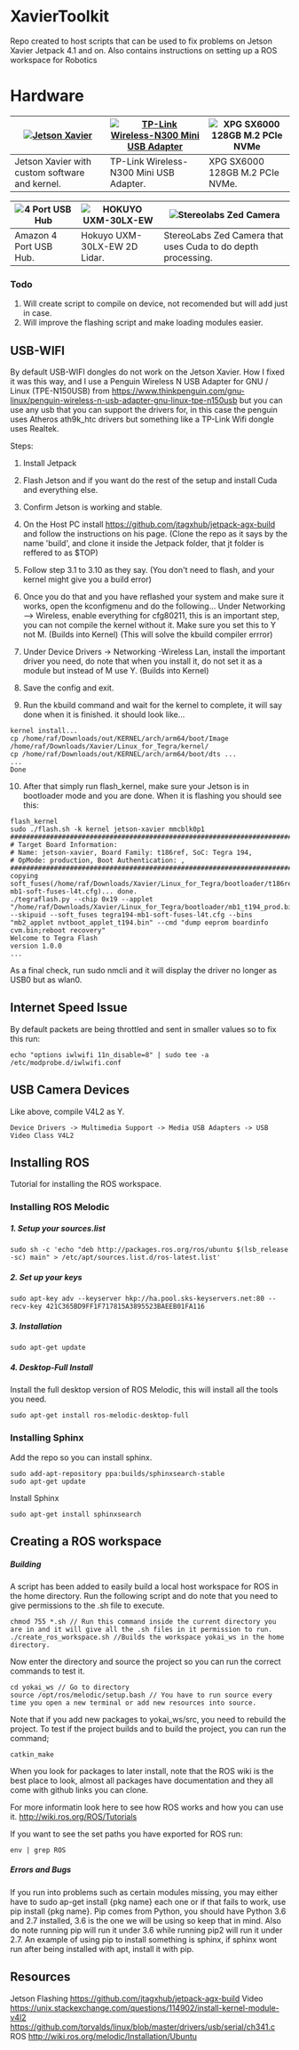 # XavierToolkit
Repo created to host scripts that can be used to fix problems on Jetson Xavier Jetpack 4.1 and on.
Also contains instructions on setting up a ROS workspace for Robotics

# Hardware
|[![Jetson Xavier](https://a70ad2d16996820e6285-3c315462976343d903d5b3a03b69072d.ssl.cf2.rackcdn.com/61793ea59a38edb4cfd56b473e3f4e98 "Jetson Xavier")](https://developer.nvidia.com/embedded/buy/jetson-xavier-devkit "Jetson Xavier")|[![TP-Link Wireless-N300 Mini USB Adapter](https://matrixwarehouse.co.za/1702-large_default/tp-link-300mbps-n-mini-usb-adapter.jpg "TP-Link Wireless-N300 Mini USB Adapter")](https://www.tp-link.com/us/products/details/cat-5520_TL-WN823N.html "TP-Link Wireless-N300 Mini USB Adapter")|![XPG SX6000 128GB M.2 PCIe NVMe](https://www.storagereview.com/images/StorageReview-ADATA-XPG.jpg "XPG SX6000 128GB M.2 PCIe NVMe")|
| ------------ | ------------ | ------------ |
|Jetson Xavier with custom software and kernel.|TP-Link Wireless-N300 Mini USB Adapter.|XPG SX6000 128GB M.2 PCIe NVMe.|


|![4 Port USB Hub](https://images-na.ssl-images-amazon.com/images/I/71Iz-G82R0L._SX355_.jpg "4 Port USB Hub")|![HOKUYO UXM-30LX-EW](https://autonomoustuff.com/wp-content/uploads/2016/07/UXM-30LX-EW.-product.png "HOKUYO UXM-30LX-EW")|![Stereolabs Zed Camera](https://www.stereolabs.com/img/developer/jetson/ZED_product_dev.png "Stereolabs Zed Camera")|
| ------------ | ------------ | ------------ |
|Amazon 4 Port USB Hub.|Hokuyo UXM-30LX-EW 2D Lidar.|StereoLabs Zed Camera that uses Cuda to do depth processing.|


### Todo
1. Will create script to compile on device, not recomended but will add just in case.
2. Will improve the flashing script and make loading modules easier.

## USB-WIFI
By default USB-WIFI dongles do not work on the Jetson Xavier. How I fixed it was this way, and I use a 
Penguin Wireless N USB Adapter for GNU / Linux (TPE-N150USB) from https://www.thinkpenguin.com/gnu-linux/penguin-wireless-n-usb-adapter-gnu-linux-tpe-n150usb
but you can use any usb that you can support the drivers for, in this case the penguin uses Atheros ath9k_htc drivers but something like a TP-Link Wifi dongle uses Realtek.

Steps:
1. Install Jetpack
2. Flash Jetson and if you want do the rest of the setup and install Cuda and everything else.
3. Confirm Jetson is working and stable.

4. On the Host PC install https://github.com/jtagxhub/jetpack-agx-build and follow the instructions on his page. 
(Clone the repo as it says by the name 'build', and clone it inside the Jetpack folder, that jt folder is reffered to as $TOP)
5. Follow step 3.1 to 3.10 as they say. (You don't need to flash, and your kernel might give you a build error)
6. Once you do that and you have reflashed your system and make sure it works, open the kconfigmenu and do the following...
Under Networking --> Wireless, enable everything for cfg80211, this is an important step, you can not compile the kernel without it. Make sure you set this to Y not M. (Builds into Kernel) (This will solve the kbuild compiler errror)
7. Under Device Drivers -> Networking -Wireless Lan, install the important driver you need, do note that when you install it, do not set it as a module but instead of M use Y. (Builds into Kernel)
8. Save the config and exit.
9. Run the kbuild command and wait for the kernel to complete, it will say done when it is finished.
it should look like...
```
kernel install...
cp /home/raf/Downloads/out/KERNEL/arch/arm64/boot/Image /home/raf/Downloads/Xavier/Linux_for_Tegra/kernel/
cp /home/raf/Downloads/out/KERNEL/arch/arm64/boot/dts ...
...
Done
```
10. After that simply run flash_kernel, make sure your Jetson is in bootloader mode and you are done.
When it is flashing you should see this:
```
flash_kernel 
sudo ./flash.sh -k kernel jetson-xavier mmcblk0p1
###############################################################################
# Target Board Information:
# Name: jetson-xavier, Board Family: t186ref, SoC: Tegra 194, 
# OpMode: production, Boot Authentication: , 
###############################################################################
copying soft_fuses(/home/raf/Downloads/Xavier/Linux_for_Tegra/bootloader/t186ref/BCT/tegra194-mb1-soft-fuses-l4t.cfg)... done.
./tegraflash.py --chip 0x19 --applet "/home/raf/Downloads/Xavier/Linux_for_Tegra/bootloader/mb1_t194_prod.bin" --skipuid --soft_fuses tegra194-mb1-soft-fuses-l4t.cfg --bins "mb2_applet nvtboot_applet_t194.bin" --cmd "dump eeprom boardinfo cvm.bin;reboot recovery" 
Welcome to Tegra Flash
version 1.0.0
...
```
As a final check, run sudo nmcli and it will display the driver no longer as USB0 but as wlan0.

## Internet Speed Issue
By default packets are being throttled and sent in smaller values so to fix this run:
```
echo "options iwlwifi 11n_disable=8" | sudo tee -a /etc/modprobe.d/iwlwifi.conf
```

## USB Camera Devices
Like above, compile V4L2 as Y.
```
Device Drivers -> Multimedia Support -> Media USB Adapters -> USB Video Class V4L2
```

## Installing ROS
Tutorial for installing the ROS workspace.
### Installing ROS Melodic
##### 1. Setup your sources.list
```
sudo sh -c 'echo "deb http://packages.ros.org/ros/ubuntu $(lsb_release -sc) main" > /etc/apt/sources.list.d/ros-latest.list'
```
##### 2. Set up your keys
```
sudo apt-key adv --keyserver hkp://ha.pool.sks-keyservers.net:80 --recv-key 421C365BD9FF1F717815A3895523BAEEB01FA116
```
##### 3. Installation
```
sudo apt-get update
```
##### 4. Desktop-Full Install
Install the full desktop version of ROS Melodic, this will install all the tools you need.
```
sudo apt-get install ros-melodic-desktop-full
```
### Installing Sphinx
Add the repo so you can install sphinx.
```
sudo add-apt-repository ppa:builds/sphinxsearch-stable
sudo apt-get update
```
Install Sphinx
```
sudo apt-get install sphinxsearch
```
## Creating a ROS workspace
##### Building
A script has been added to easily build a local host workspace for ROS in the home directory.
Run the following script and do note that you need to give permissions to the .sh file to execute.
```
chmod 755 *.sh // Run this command inside the current directory you are in and it will give all the .sh files in it permission to run.
./create_ros_workspace.sh //Builds the workspace yokai_ws in the home directory.
```
Now enter the directory and source the project so you can run the correct commands to test it.
```
cd yokai_ws // Go to directory
source /opt/ros/melodic/setup.bash // You have to run source every time you open a new terminal or add new resources into source.
```
Note that if you add new packages to yokai_ws/src, you need to rebuild the project. To test if the project builds and to build the project, you can run the command;
```
catkin_make
````
When you look for packages to later install, note that the ROS wiki is the best place to look, almost all packages have documentation and they all come with github links you can clone.

For more informatin look here to see how ROS works and how you can use it.
http://wiki.ros.org/ROS/Tutorials

If you want to see the set paths you have exported for ROS run:
```
env | grep ROS
```

##### Errors and Bugs
If you run into problems such as certain modules missing, you may either have to sudo ap-get install {pkg name} each one or if that fails to work, use pip install {pkg name}. Pip comes from Python, you should have Python 3.6 and 2.7 installed, 3.6 is the one we will be using so keep that in mind. Also do note running pip will run it under 3.6 while running pip2 will run it under 2.7.
An example of using pip to install something is sphinx, if sphinx wont run after being installed with apt, install it with pip.

## Resources
Jetson Flashing
https://github.com/jtagxhub/jetpack-agx-build
Video
https://unix.stackexchange.com/questions/114902/install-kernel-module-v4l2
https://github.com/torvalds/linux/blob/master/drivers/usb/serial/ch341.c
ROS
http://wiki.ros.org/melodic/Installation/Ubuntu
